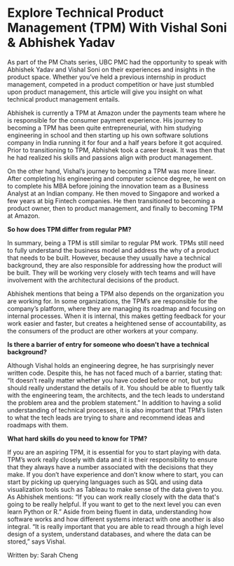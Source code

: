 # Explore Technical Product Management (TPM) With Vishal Soni & Abhishek Yadav

As part of the PM Chats series, UBC PMC had the opportunity to speak with Abhishek Yadav and Vishal Soni on their experiences and insights in the product space. Whether you’ve held a previous internship in product management, competed in a product competition or have just stumbled upon product management, this article will give you insight on what technical product management entails.

Abhishek is currently a TPM at Amazon under the payments team where he is responsible for the consumer payment experience. His journey to becoming a TPM has been quite entrepreneurial, with him studying engineering in school and then starting up his own software solutions company in India running it for four and a half years before it got acquired. Prior to transitioning to TPM, Abhishek took a career break. It was then that he had realized his skills and passions align with product management.

On the other hand, Vishal’s journey to becoming a TPM was more linear. After completing his engineering and computer science degree, he went on to complete his MBA before joining the innovation team as a Business Analyst at an Indian company. He then moved to Singapore and worked a few years at big Fintech companies. He then transitioned to becoming a product owner, then to product management, and finally to becoming TPM at Amazon.

<b> So how does TPM differ from regular PM? </b>

In summary, being a TPM is still similar to regular PM work. TPMs still need to fully understand the business model and address the why of a product that needs to be built. However, because they usually have a technical background, they are also responsible for addressing how the product will be built. They will be working very closely with tech teams and will have involvement with the architectural decisions of the product.

Abhishek mentions that being a TPM also depends on the organization you are working for. In some organizations, the TPM’s are responsible for the company’s platform, where they are managing its roadmap and focusing on internal processes. When it is internal, this makes getting feedback for your work easier and faster, but creates a heightened sense of accountability, as the consumers of the product are other workers at your company.

<b>Is there a barrier of entry for someone who doesn’t have a technical background? </b>

Although Vishal holds an engineering degree, he has surprisingly never written code. Despite this, he has not faced much of a barrier, stating that: “It doesn’t really matter whether you have coded before or not, but you should really understand the details of it. You should be able to fluently talk with the engineering team, the architects, and the tech leads to understand the problem area and the problem statement.” In addition to having a solid understanding of technical processes, it is also important that TPM’s listen to what the tech leads are trying to share and recommend ideas and roadmaps with them.

<b> What hard skills do you need to know for TPM? </b>

If you are an aspiring TPM, it is essential for you to start playing with data. TPM’s work really closely with data and it is their responsibility to ensure that they always have a number associated with the decisions that they make. If you don’t have experience and don’t know where to start, you can start by picking up querying languages such as SQL and using data visualization tools such as Tableau to make sense of the data given to you. As Abhishek mentions: “If you can work really closely with the data that's going to be really helpful. If you want to get to the next level you can even learn Python or R.” Aside from being fluent in data, understanding how software works and how different systems interact with one another is also integral. “It is really important that you are able to read through a high level design of a system, understand databases, and where the data can be stored,” says Vishal.

Written by: Sarah Cheng
